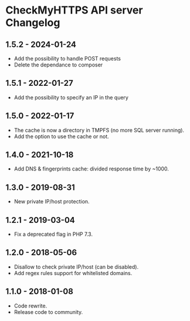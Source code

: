 # CheckMyHTTPS API server Changelog

## 1.5.2 - 2024-01-24
- Add the possibility to handle POST requests
- Delete the dependance to composer

## 1.5.1 - 2022-01-27
- Add the possibility to specify an IP in the query

## 1.5.0 - 2022-01-17
- The cache is now a directory in TMPFS (no more SQL server running).
- Add the option to use the cache or not.

## 1.4.0 - 2021-10-18
- Add DNS & fingerprints cache: divided response time by ~1000.

## 1.3.0 - 2019-08-31
- New private IP/host protection.

## 1.2.1 - 2019-03-04
- Fix a deprecated flag in PHP 7.3.

## 1.2.0 - 2018-05-06
- Disallow to check private IP/host (can be disabled).
- Add regex rules support for whitelisted domains.

## 1.1.0 - 2018-01-08
- Code rewrite.
- Release code to community.
 
